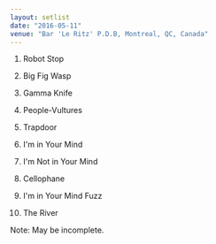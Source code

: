 ```yaml
---
layout: setlist
date: "2016-05-11"
venue: "Bar 'Le Ritz' P.D.B, Montreal, QC, Canada"
---
```


 1. Robot Stop

 2. Big Fig Wasp

 3. Gamma Knife

 4. People-Vultures

 5. Trapdoor

 6. I'm in Your Mind

 7. I'm Not in Your Mind

 8. Cellophane

 9. I'm in Your Mind Fuzz

10. The River


Note: May be incomplete.
